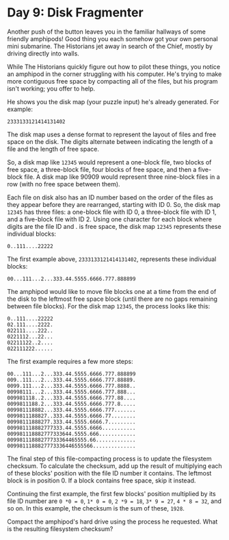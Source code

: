 # Day 9: Disk Fragmenter

Another push of the button leaves you in the familiar hallways of some friendly
amphipods! Good thing you each somehow got your own personal mini submarine. The
Historians jet away in search of the Chief, mostly by driving directly into
walls.

While The Historians quickly figure out how to pilot these things, you notice an
amphipod in the corner struggling with his computer. He's trying to make more
contiguous free space by compacting all of the files, but his program isn't
working; you offer to help.

He shows you the disk map (your puzzle input) he's already generated. For
example:

```pre
2333133121414131402
```

The disk map uses a dense format to represent the layout of files and free space
on the disk. The digits alternate between indicating the length of a file and
the length of free space.

So, a disk map like `12345` would represent a one-block file, two blocks of free
space, a three-block file, four blocks of free space, and then a five-block
file. A disk map like 90909 would represent three nine-block files in a row
(with no free space between them).

Each file on disk also has an ID number based on the order of the files as they
appear before they are rearranged, starting with ID 0. So, the disk map `12345`
has three files: a one-block file with ID 0, a three-block file with ID 1, and a
five-block file with ID 2. Using one character for each block where digits are
the file ID and . is free space, the disk map `12345` represents these individual
blocks:

```pre
0..111....22222
```

The first example above, `2333133121414131402`, represents these individual
blocks:

```pre
00...111...2...333.44.5555.6666.777.888899
```

The amphipod would like to move file blocks one at a time from the end of the
disk to the leftmost free space block (until there are no gaps remaining between
file blocks). For the disk map `12345`, the process looks like this:

```pre
0..111....22222
02.111....2222.
022111....222..
0221112...22...
02211122..2....
022111222......
```

The first example requires a few more steps:

```pre
00...111...2...333.44.5555.6666.777.888899
009..111...2...333.44.5555.6666.777.88889.
0099.111...2...333.44.5555.6666.777.8888..
00998111...2...333.44.5555.6666.777.888...
009981118..2...333.44.5555.6666.777.88....
0099811188.2...333.44.5555.6666.777.8.....
009981118882...333.44.5555.6666.777.......
0099811188827..333.44.5555.6666.77........
00998111888277.333.44.5555.6666.7.........
009981118882777333.44.5555.6666...........
009981118882777333644.5555.666............
00998111888277733364465555.66.............
0099811188827773336446555566..............
```

The final step of this file-compacting process is to update the filesystem
checksum. To calculate the checksum, add up the result of multiplying each of
these blocks' position with the file ID number it contains. The leftmost block
is in position 0. If a block contains free space, skip it instead.

Continuing the first example, the first few blocks' position multiplied by its
file ID number are `0 *0 = 0`, `1* 0 = 0`, `2 *9 = 18`, `3* 9 = 27`, `4 * 8 =
32`, and so on. In this example, the checksum is the sum of these, `1928`.

Compact the amphipod's hard drive using the process he requested. What is the
resulting filesystem checksum?
